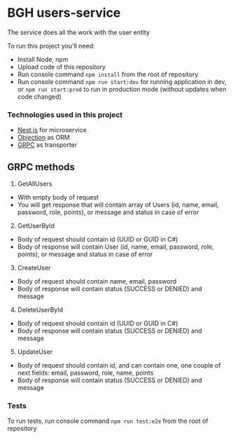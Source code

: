 
# BGH users-service

The service does all the work with the user entity

To run this project you'll need:

* Install Node, npm
* Upload code of this repository
* Run console command ```npm install``` from the root of repository
* Run console command ```npm run start:dev``` for running application in dev, or ```npm run start:prod``` to run in production mode (without updates when code changed)

### Technologies used in this project

* [Nest.js](https://docs.nestjs.com) for microservice
* [Objection](https://vincit.github.io/objection.js/) as ORM
* [GRPC](https://docs.nestjs.com/microservices/grpc) as transporter

## GRPC methods

1. GetAllUsers

* With empty body of request
* You will get response that will contain array of Users (id, name, email, password, role, points), or message and status in case of error

2. GetUserById

* Body of request should contain id (UUID or GUID in C#)
* Body of response will contain User (id, name, email, password, role, points),  or message and status in case of error

3. CreateUser

* Body of request should contain name, email, password
* Body of response will contain status (SUCCESS or DENIED) and message

4. DeleteUserById

* Body of request should contain id (UUID or GUID in C#)
* Body of response will contain status (SUCCESS or DENIED) and message

5. UpdateUser

* Body of request should contain id, and can contain one, one couple of next fields: email, password, role, name, points
* Body of response will contain status (SUCCESS or DENIED) and message

### Tests

To run tests, run console command ```npm run test:e2e``` from the root of repository
